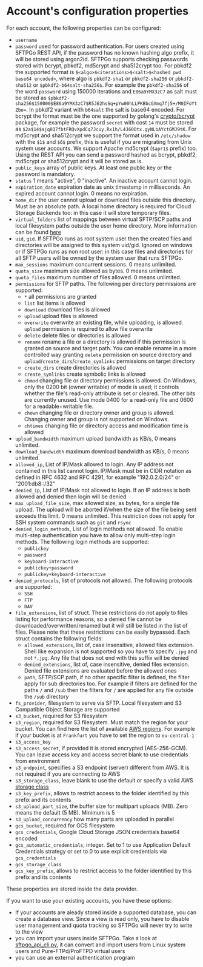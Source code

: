 # Account's configuration properties

For each account, the following properties can be configured:

- `username`
- `password` used for password authentication. For users created using SFTPGo REST API, if the password has no known hashing algo prefix, it will be stored using argon2id. SFTPGo supports checking passwords stored with bcrypt, pbkdf2, md5crypt and sha512crypt too. For pbkdf2 the supported format is `$<algo>$<iterations>$<salt>$<hashed pwd base64 encoded>`, where algo is `pbkdf2-sha1` or `pbkdf2-sha256` or `pbkdf2-sha512` or `$pbkdf2-b64salt-sha256$`. For example the `pbkdf2-sha256` of the word `password` using 150000 iterations and `E86a9YMX3zC7` as salt must be stored as `$pbkdf2-sha256$150000$E86a9YMX3zC7$R5J62hsSq+pYw00hLLPKBbcGXmq7fj5+/M0IFoYtZbo=`. In pbkdf2 variant with `b64salt` the salt is base64 encoded. For bcrypt the format must be the one supported by golang's [crypto/bcrypt](https://godoc.org/golang.org/x/crypto/bcrypt) package, for example the password `secret` with cost `14` must be stored as `$2a$14$ajq8Q7fbtFRQvXpdCq7Jcuy.Rx1h/L4J60Otx.gyNLbAYctGMJ9tK`. For md5crypt and sha512crypt we support the format used in `/etc/shadow` with the `$1$` and `$6$` prefix, this is useful if you are migrating from Unix system user accounts. We support Apache md5crypt (`$apr1$` prefix) too. Using the REST API you can send a password hashed as bcrypt, pbkdf2, md5crypt or sha512crypt and it will be stored as is.
- `public_keys` array of public keys. At least one public key or the password is mandatory.
- `status` 1 means "active", 0 "inactive". An inactive account cannot login.
- `expiration_date` expiration date as unix timestamp in milliseconds. An expired account cannot login. 0 means no expiration.
- `home_dir` the user cannot upload or download files outside this directory. Must be an absolute path. A local home directory is required for Cloud Storage Backends too: in this case it will store temporary files.
- `virtual_folders` list of mappings between virtual SFTP/SCP paths and local filesystem paths outside the user home directory. More information can be found [here](./virtual-folders.md)
- `uid`, `gid`. If SFTPGo runs as root system user then the created files and directories will be assigned to this system uid/gid. Ignored on windows or if SFTPGo runs as non root user: in this case files and directories for all SFTP users will be owned by the system user that runs SFTPGo.
- `max_sessions` maximum concurrent sessions. 0 means unlimited.
- `quota_size` maximum size allowed as bytes. 0 means unlimited.
- `quota_files` maximum number of files allowed. 0 means unlimited.
- `permissions` for SFTP paths. The following per directory permissions are supported:
  - `*` all permissions are granted
  - `list` list items is allowed
  - `download` download files is allowed
  - `upload` upload files is allowed
  - `overwrite` overwrite an existing file, while uploading, is allowed. `upload` permission is required to allow file overwrite
  - `delete` delete files or directories is allowed
  - `rename` rename a file or a directory is allowed if this permission is granted on source and target path. You can enable rename in a more controlled way granting `delete` permission on source directory and `upload`/`create_dirs`/`create_symlinks` permissions on target directory
  - `create_dirs` create directories is allowed
  - `create_symlinks` create symbolic links is allowed
  - `chmod` changing file or directory permissions is allowed. On Windows, only the 0200 bit (owner writable) of mode is used; it controls whether the file's read-only attribute is set or cleared. The other bits are currently unused. Use mode 0400 for a read-only file and 0600 for a readable+writable file.
  - `chown` changing file or directory owner and group is allowed. Changing owner and group is not supported on Windows.
  - `chtimes` changing file or directory access and modification time is allowed
- `upload_bandwidth` maximum upload bandwidth as KB/s, 0 means unlimited.
- `download_bandwidth` maximum download bandwidth as KB/s, 0 means unlimited.
- `allowed_ip`, List of IP/Mask allowed to login. Any IP address not contained in this list cannot login. IP/Mask must be in CIDR notation as defined in RFC 4632 and RFC 4291, for example "192.0.2.0/24" or "2001:db8::/32"
- `denied_ip`, List of IP/Mask not allowed to login. If an IP address is both allowed and denied then login will be denied
- `max_upload_file_size`, max allowed size, as bytes, for a single file upload. The upload will be aborted if/when the size of the file being sent exceeds this limit. 0 means unlimited. This restriction does not apply for SSH system commands such as `git` and `rsync`
- `denied_login_methods`, List of login methods not allowed. To enable multi-step authentication you have to allow only multi-step login methods. The following login methods are supported:
  - `publickey`
  - `password`
  - `keyboard-interactive`
  - `publickey+password`
  - `publickey+keyboard-interactive`
- `denied_protocols`, list of protocols not allowed. The following protocols are supported:
  - `SSH`
  - `FTP`
  - `DAV`
- `file_extensions`, list of struct. These restrictions do not apply to files listing for performance reasons, so a denied file cannot be downloaded/overwritten/renamed but it will still be listed in the list of files. Please note that these restrictions can be easily bypassed. Each struct contains the following fields:
  - `allowed_extensions`, list of, case insensitive, allowed files extension. Shell like expansion is not supported so you have to specify `.jpg` and not `*.jpg`. Any file that does not end with this suffix will be denied
  - `denied_extensions`, list of, case insensitive, denied files extension. Denied file extensions are evaluated before the allowed ones
  - `path`, SFTP/SCP path, if no other specific filter is defined, the filter apply for sub directories too. For example if filters are defined for the paths `/` and `/sub` then the filters for `/` are applied for any file outside the `/sub` directory
- `fs_provider`, filesystem to serve via SFTP. Local filesystem and S3 Compatible Object Storage are supported
- `s3_bucket`, required for S3 filesystem
- `s3_region`, required for S3 filesystem. Must match the region for your bucket. You can find here the list of available [AWS regions](https://docs.aws.amazon.com/AWSEC2/latest/UserGuide/using-regions-availability-zones.html#concepts-available-regions). For example if your bucket is at `Frankfurt` you have to set the region to `eu-central-1`
- `s3_access_key`
- `s3_access_secret`, if provided it is stored encrypted (AES-256-GCM). You can leave access key and access secret blank to use credentials from environment
- `s3_endpoint`, specifies a S3 endpoint (server) different from AWS. It is not required if you are connecting to AWS
- `s3_storage_class`, leave blank to use the default or specify a valid AWS [storage class](https://docs.aws.amazon.com/AmazonS3/latest/dev/storage-class-intro.html)
- `s3_key_prefix`, allows to restrict access to the folder identified by this prefix and its contents
- `s3_upload_part_size`, the buffer size for multipart uploads (MB). Zero means the default (5 MB). Minimum is 5
- `s3_upload_concurrency` how many parts are uploaded in parallel
- `gcs_bucket`, required for GCS filesystem
- `gcs_credentials`, Google Cloud Storage JSON credentials base64 encoded
- `gcs_automatic_credentials`, integer. Set to 1 to use Application Default Credentials strategy or set to 0 to use explicit credentials via `gcs_credentials`
- `gcs_storage_class`
- `gcs_key_prefix`, allows to restrict access to the folder identified by this prefix and its contents

These properties are stored inside the data provider.

If you want to use your existing accounts, you have these options:

- If your accounts are aleady stored inside a supported database, you can create a database view. Since a view is read only, you have to disable user management and quota tracking so SFTPGo will never try to write to the view
- you can import your users inside SFTPGo. Take a look at [sftpgo_api_cli.py](../examples/rest-api-cli#convert-users-from-other-stores "SFTPGo API CLI example"), it can convert and import users from Linux system users and Pure-FTPd/ProFTPD virtual users
- you can use an external authentication program
